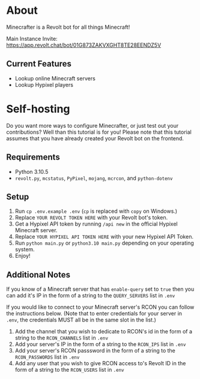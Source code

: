 # About
Minecrafter is a Revolt bot for all things Minecraft!

Main Instance Invite: https://app.revolt.chat/bot/01G873ZAKVXGHT8TE28EENDZ5V

## Current Features
* Lookup online Minecraft servers
* Lookup Hypixel players



# Self-hosting
Do you want more ways to configure Minecrafter, or just test out your contributions? Well than this tutorial is for you! Please note that this tutorial assumes that you have already created your Revolt bot on the frontend.

## Requirements
* Python 3.10.5
* `revolt.py`, `mcstatus`, `PyPixel`, `mojang`, `mcrcon`, and `python-dotenv`

## Setup
1. Run `cp .env.example .env` (`cp` is replaced with `copy` on Windows.)
2. Replace `YOUR REVOLT TOKEN HERE` with your Revolt bot's token.
3. Get a Hypixel API token by running `/api new` in the official Hypixel Minecraft server.
4. Replace `YOUR HYPIXEL API TOKEN HERE` with your new Hypixel API Token.
5. Run `python main.py` or `python3.10 main.py` depending on your operating system.
6. Enjoy!

## Additional Notes
If you know of a Minecraft server that has `enable-query` set to `true` then you can add it's IP in the form of a string to the `QUERY_SERVERS` list in `.env`

If you would like to connect to your Minecraft server's RCON you can follow the instructions below. (Note that to enter credentials for your server in `.env`, the credentials MUST all be in the same slot in the list.)
1. Add the channel that you wish to dedicate to RCON's id in the form of a string to the `RCON_CHANNELS` list in `.env`
2. Add your server's IP in the form of a string to the `RCON_IPS` list in `.env`
3. Add your server's RCON passsword in the form of a string to the `RCON_PASSWORDS` list in `.env`
4. Add any user that you wish to give RCON access to's Revolt ID in the form of a string to the `RCON_USERS` list in `.env`

